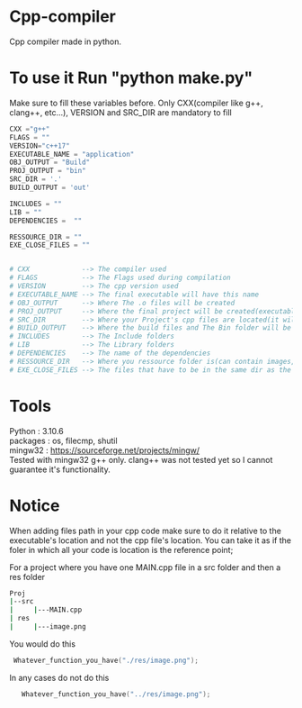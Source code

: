 # Cpp-compiler
Cpp compiler made in python.


# To use it Run "python make.py"

Make sure to fill these variables before. Only CXX(compiler like g++, clang++, etc...), VERSION and SRC_DIR are mandatory to fill

``` python
CXX ="g++"
FLAGS = ""
VERSION="c++17"
EXECUTABLE_NAME = "application"
OBJ_OUTPUT = "Build"
PROJ_OUTPUT = "bin"
SRC_DIR = '.'
BUILD_OUTPUT = 'out'

INCLUDES = ""
LIB = ""
DEPENDENCIES =  ""

RESSOURCE_DIR = ""
EXE_CLOSE_FILES = ""


# CXX             --> The compiler used
# FLAGS           --> The Flags used during compilation
# VERSION         --> The cpp version used
# EXECUTABLE_NAME --> The final executable will have this name
# OBJ_OUTPUT      --> Where The .o files will be created
# PROJ_OUTPUT     --> Where the final project will be created(executable + ressources + close files(.dll, .a, etc...))
# SRC_DIR         --> Where your Project's cpp files are located(it will also look in subdirectories)
# BUILD_OUTPUT    --> Where the build files and The Bin folder will be created
# INCLUDES        --> The Include folders
# LIB             --> The Library folders
# DEPENDENCIES    --> The name of the dependencies
# RESSOURCE_DIR   --> Where you ressource folder is(can contain images, fonts, etc...)
# EXE_CLOSE_FILES --> The files that have to be in the same dir as the executable like .dll files or others

```


# Tools

Python : 3.10.6                                                                                                                          
packages : os, filecmp, shutil                                                                       
mingw32 : https://sourceforge.net/projects/mingw/                                                                                              
Tested with mingw32 g++ only. clang++ was not tested yet so I cannot guarantee it's functionality. 


# Notice

When adding files path in your cpp code make sure to do it relative to the executable's location and not the cpp file's location. You can take it as if the foler in which all your code is location is the reference point;

For a project where you have one  MAIN.cpp file in a src folder and then a res folder

``` bash
Proj
|--src 
|     |---MAIN.cpp
| res 
|     |---image.png

```

  You would do this
  
 ``` cpp
  Whatever_function_you_have("./res/image.png");
 ```
 
  In any cases do not do this
  
 ``` cpp
    Whatever_function_you_have("../res/image.png");
 ```
